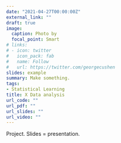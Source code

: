 ```yaml
---
date: "2021-04-27T00:00:00Z"
external_link: ""
draft: true
image:
  caption: Photo by
  focal_point: Smart
# links:
# - icon: twitter
#   icon_pack: fab
#   name: Follow
#   url: https://twitter.com/georgecushen
slides: example
summary: Make something.
tags:
- Statistical Learning
title: X Data analysis
url_code: ""
url_pdf: ""
url_slides: ""
url_video: ""
---
```


Project. Slides = presentation.